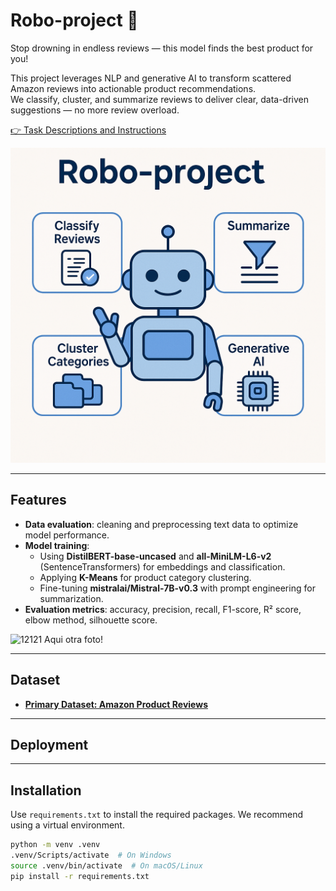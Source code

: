 # **Robo-project** 🤖  
Stop drowning in endless reviews — this model finds the best product for you!  

This project leverages NLP and generative AI to transform scattered Amazon reviews into actionable product recommendations.  
We classify, cluster, and summarize reviews to deliver clear, data-driven suggestions — no more review overload.



[👉 Task Descriptions and Instructions](https://github.com/ironhack-labs/project-nlp-business-case-automated-customers-reviews-v2)

![images/robo - project.png](images\robo-project.png)

---
##  Features

- **Data evaluation**: cleaning and preprocessing text data to optimize model performance.  
- **Model training**:  
  - Using **DistilBERT-base-uncased** and **all-MiniLM-L6-v2** (SentenceTransformers) for embeddings and classification.  
  - Applying **K-Means** for product category clustering.  
  - Fine-tuning **mistralai/Mistral-7B-v0.3** with prompt engineering for summarization.  
- **Evaluation metrics**: accuracy, precision, recall, F1-score, R² score, elbow method, silhouette score.

![12121](ro.png) Aqui otra foto!

---

##  Dataset

- [**Primary Dataset: Amazon Product Reviews**](https://www.kaggle.com/datasets/datafiniti/consumer-reviews-of-amazon-products)

---

## Deployment

---

##  Installation

Use `requirements.txt` to install the required packages. We recommend using a virtual environment.

```bash
python -m venv .venv
.venv/Scripts/activate  # On Windows
source .venv/bin/activate  # On macOS/Linux
pip install -r requirements.txt
```
